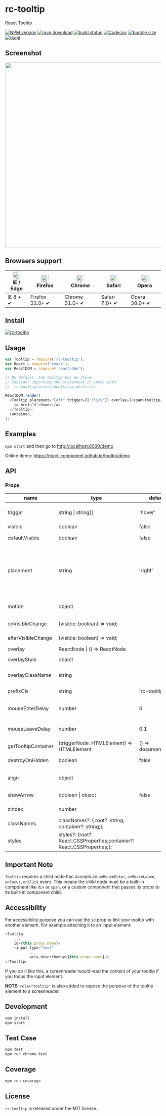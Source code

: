 # rc-tooltip

React Tooltip

[![NPM version][npm-image]][npm-url]
[![npm download][download-image]][download-url]
[![build status][github-actions-image]][github-actions-url]
[![Codecov][codecov-image]][codecov-url]
[![bundle size][bundlephobia-image]][bundlephobia-url]
[![dumi][dumi-image]][dumi-url]

[npm-image]: http://img.shields.io/npm/v/rc-tooltip.svg?style=flat-square
[npm-url]: http://npmjs.org/package/rc-tooltip
[travis-image]: https://img.shields.io/travis/react-component/tooltip/master?style=flat-square
[travis-url]: https://travis-ci.com/react-component/tooltip
[github-actions-image]: https://github.com/react-component/tooltip/workflows/CI/badge.svg
[github-actions-url]: https://github.com/react-component/tooltip/actions
[codecov-image]: https://img.shields.io/codecov/c/github/react-component/tooltip/master.svg?style=flat-square
[codecov-url]: https://app.codecov.io/gh/react-component/tooltip
[david-url]: https://david-dm.org/react-component/tooltip
[david-image]: https://david-dm.org/react-component/tooltip/status.svg?style=flat-square
[david-dev-url]: https://david-dm.org/react-component/tooltip?type=dev
[david-dev-image]: https://david-dm.org/react-component/tooltip/dev-status.svg?style=flat-square
[download-image]: https://img.shields.io/npm/dm/rc-tooltip.svg?style=flat-square
[download-url]: https://npmjs.org/package/rc-tooltip
[bundlephobia-url]: https://bundlephobia.com/package/rc-tooltip
[bundlephobia-image]: https://badgen.net/bundlephobia/minzip/rc-tooltip
[dumi-url]: https://github.com/umijs/dumi
[dumi-image]: https://img.shields.io/badge/docs%20by-dumi-blue?style=flat-square

## Screenshot

<img src="https://gtms03.alicdn.com/tps/i3/TB1NQUSHpXXXXaUXFXXlQqyZXXX-1312-572.png" width="600"/>

## Browsers support

| [<img src="https://raw.githubusercontent.com/alrra/browser-logos/master/src/edge/edge_48x48.png" alt="IE / Edge" width="24px" height="24px" />](http://godban.github.io/browsers-support-badges/)</br>IE / Edge | [<img src="https://raw.githubusercontent.com/alrra/browser-logos/master/src/firefox/firefox_48x48.png" alt="Firefox" width="24px" height="24px" />](http://godban.github.io/browsers-support-badges/)</br>Firefox | [<img src="https://raw.githubusercontent.com/alrra/browser-logos/master/src/chrome/chrome_48x48.png" alt="Chrome" width="24px" height="24px" />](http://godban.github.io/browsers-support-badges/)</br>Chrome | [<img src="https://raw.githubusercontent.com/alrra/browser-logos/master/src/safari/safari_48x48.png" alt="Safari" width="24px" height="24px" />](http://godban.github.io/browsers-support-badges/)</br>Safari | [<img src="https://raw.githubusercontent.com/alrra/browser-logos/master/src/opera/opera_48x48.png" alt="Opera" width="24px" height="24px" />](http://godban.github.io/browsers-support-badges/)</br>Opera |
| --------------------------------------------------------------------------------------------------------------------------------------------------------------------------------------------------------------- | ----------------------------------------------------------------------------------------------------------------------------------------------------------------------------------------------------------------- | ------------------------------------------------------------------------------------------------------------------------------------------------------------------------------------------------------------- | ------------------------------------------------------------------------------------------------------------------------------------------------------------------------------------------------------------- | --------------------------------------------------------------------------------------------------------------------------------------------------------------------------------------------------------- |
| IE 8 + ✔                                                                                                                                                                                                        | Firefox 31.0+ ✔                                                                                                                                                                                                   | Chrome 31.0+ ✔                                                                                                                                                                                                | Safari 7.0+ ✔                                                                                                                                                                                                 | Opera 30.0+ ✔                                                                                                                                                                                             |

## Install

[![rc-tooltip](https://nodei.co/npm/rc-tooltip.png)](https://npmjs.org/package/rc-tooltip)

## Usage

```js
var Tooltip = require('rc-tooltip');
var React = require('react');
var ReactDOM = require('react-dom');

// By default, the tooltip has no style.
// Consider importing the stylesheet it comes with:
// 'rc-tooltip/assets/bootstrap_white.css'

ReactDOM.render(
  <Tooltip placement="left" trigger={['click']} overlay={<span>tooltip</span>}>
    <a href="#">hover</a>
  </Tooltip>,
  container,
);
```

## Examples

`npm start` and then go to
<http://localhost:8000/demo>

Online demo: <https://react-component.github.io/tooltip/demo>

## API

### Props

| name                | type                                                               | default             | description                                                                                                                                                      |
| ------------------- | ------------------------------------------------------------------ | ------------------- | ---------------------------------------------------------------------------------------------------------------------------------------------------------------- |
| trigger             | string \| string\[]                                                | 'hover'             | which actions cause tooltip shown. enum of 'hover','click','focus'                                                                                               |
| visible             | boolean                                                            | false               | whether tooltip is visible                                                                                                                                       |
| defaultVisible      | boolean                                                            | false               | whether tooltip is visible by default                                                                                                                            |
| placement           | string                                                             | 'right'             | tooltip placement. enum of 'top','left','right','bottom', 'topLeft', 'topRight', 'bottomLeft', 'bottomRight', 'leftTop', 'leftBottom', 'rightTop', 'rightBottom' |
| motion              | object                                                             |                     | Config popup motion. Please ref demo for example                                                                                                                 |
| onVisibleChange     | (visible: boolean) => void;                                        |                     | Callback when visible change                                                                                                                                     |
| afterVisibleChange  | (visible: boolean) => void;                                        |                     | Callback after visible change                                                                                                                                    |
| overlay             | ReactNode \| () => ReactNode                                       |                     | tooltip overlay content                                                                                                                                          |
| overlayStyle        | object                                                             |                     | deprecated, Please use `styles={{ root: {} }}`                                                                                                                   |
| overlayClassName    | string                                                             |                     | deprecated, Please use `classNames={{ root: {} }}`                                                                                                               |
| prefixCls           | string                                                             | 'rc-tooltip'        | prefix class name of tooltip                                                                                                                                     |
| mouseEnterDelay     | number                                                             | 0                   | delay time (in second) before tooltip shows when mouse enter                                                                                                     |
| mouseLeaveDelay     | number                                                             | 0.1                 | delay time (in second) before tooltip hides when mouse leave                                                                                                     |
| getTooltipContainer | (triggerNode: HTMLElement) => HTMLElement                          | () => document.body | get container of tooltip, default to body                                                                                                                        |
| destroyOnHidden     | boolean                                                            | false               | destroy tooltip when it is hidden                                                                                                                                |
| align               | object                                                             |                     | align config of tooltip. Please ref demo for usage example                                                                                                       |
| showArrow           | boolean \| object                                                  | false               | whether to show arrow of tooltip                                                                                                                                 |
| zIndex              | number                                                             |                     | config popup tooltip zIndex                                                                                                                                      |
| classNames          | classNames?: { root?: string; container?: string;};                     |                     | Semantic DOM class                                                                                                                                               |
| styles              | styles?: {root?: React.CSSProperties;container?: React.CSSProperties;}; |                     | Semantic DOM styles                                                                                                                                              |

## Important Note

`Tooltip` requires a child node that accepts an `onMouseEnter`, `onMouseLeave`, `onFocus`, `onClick` event. This means the child node must be a built-in component like `div` or `span`, or a custom component that passes its props to its built-in component child.

## Accessibility

For accessibility purpose you can use the `id` prop to link your tooltip with another element. For example attaching it to an input element:

```js
<Tooltip
    ...
    id={this.props.name}>
    <input type="text"
           ...
           aria-describedby={this.props.name}/>
</Tooltip>
```

If you do it like this, a screenreader would read the content of your tooltip if you focus the input element.

**NOTE:** `role="tooltip"` is also added to expose the purpose of the tooltip element to a screenreader.

## Development

```bash
npm install
npm start
```

## Test Case

```bash
npm test
npm run chrome-test
```

## Coverage

```bash
npm run coverage
```

## License

`rc-tooltip` is released under the MIT license.
